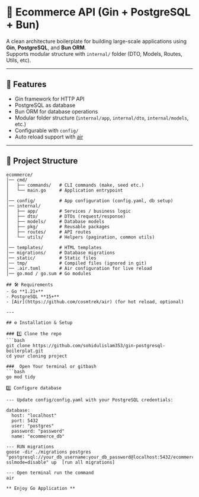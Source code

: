 # 🛒 Ecommerce API (Gin + PostgreSQL + Bun)

A clean architecture boilerplate for building large-scale applications using **Gin**, **PostgreSQL**, and **Bun ORM**.  
Supports modular structure with `internal/` folder (DTO, Models, Routes, Utils, etc).

---

## 🚀 Features
- Gin framework for HTTP API
- PostgreSQL as database
- Bun ORM for database operations
- Modular folder structure (`internal/app`, `internal/dto`, `internal/models`, etc.)
- Configurable with `config/`
- Auto reload support with [air](https://github.com/cosmtrek/air)

---

## 📂 Project Structure
```text
ecommerce/
│── cmd/
│   ├── commands/   # CLI commands (make, seed etc.)
│   └── main.go     # Application entrypoint
│
│── config/         # App configuration (config.yaml, db setup)
│── internal/
│   ├── app/        # Services / business logic
│   ├── dto/        # DTOs (request/response)
│   ├── models/     # Database models
│   ├── pkg/        # Reusable packages
│   ├── routes/     # API routes
│   └── utils/      # Helpers (pagination, common utils)
│
│── templates/      # HTML templates
│── migrations/     # Database migrations
│── static/         # Static files
│── tmp/            # Compiled files (ignored in git)
│── .air.toml       # Air configuration for live reload
│── go.mod / go.sum # Go modules

## 🛠️ Requirements
- Go **1.21+**
- PostgreSQL **15+**
- [Air](https://github.com/cosmtrek/air) (for hot reload, optional)

---

## ⚙️ Installation & Setup

### 1️⃣ Clone the repo
```bash
git clone https://github.com/sohidulislam353/gin-postgresql-boilerplat.git
cd your cloning project

###  Open Your terminal or gitbash
```bash
go mod tidy

3️⃣ Configure database

--- Update config/config.yaml with your PostgreSQL credentials:

database:
  host: "localhost"
  port: 5432
  user: "postgres"
  password: "password"
  name: "ecommerce_db"

--- RUN migrations
goose -dir ./migrations postgres "postgresql://your_db_username:your_db_password@localhost:5432/ecommerce?sslmode=disable" up  [run all migrations]

--- Open terminal run the command
air

** Enjoy Go Application **